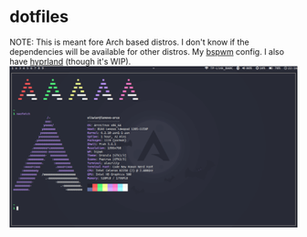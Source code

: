 # dotfiles
NOTE: This is meant fore Arch based distros. I don't know if the dependencies will be available for other distros.
My [bspwm](https://github.com/baskerville/bspwm) config. I also have [hyprland](https://github.com//hyprwm/hyprland) (though it's WIP).
![screenshot](screenshot.png)
